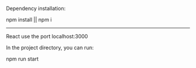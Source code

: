 Dependency installation:

npm install || npm i

--------------------------------------
React use the port localhost:3000

In the project directory, you can run:

npm run start
